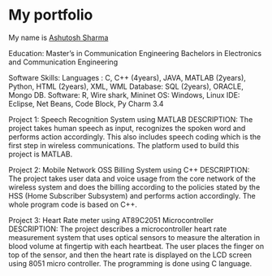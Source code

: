 # My portfolio

My name is [Ashutosh Sharma](https://www.facebook.com/profile.php?id=100008696978418&sk=about)

Education: 
Master’s in Communication Engineering 
Bachelors in Electronics and Communication Engineering 

Software Skills: 
Languages : C, C++ (4years), JAVA, MATLAB (2years), Python, HTML (2years), XML, WML
Database: SQL (2years), ORACLE, Mongo DB.
Software: R, Wire shark, Mininet 
OS: Windows, Linux
IDE: Eclipse, Net Beans, Code Block, Py Charm 3.4

Project 1: Speech Recognition System using MATLAB
DESCRIPTION:
The project takes human speech as input, recognizes the spoken word and performs action accordingly. This also includes speech coding which is the first step in wireless communications. The platform used to build this project is MATLAB.

Project 2: Mobile Network OSS Billing System using C++
DESCRIPTION:
The project takes user data and voice usage from the core network of the wireless system and does the billing according to the policies stated by the HSS (Home Subscriber Subsystem) and performs action accordingly. The whole program code is based on C++.

Project 3: Heart Rate meter using AT89C2051 Microcontroller
DESCRIPTION:
The project describes a microcontroller heart rate measurement system that uses optical sensors to measure the alteration in blood volume at fingertip with each heartbeat. The user places the finger on top of the sensor, and then the heart rate is displayed on the LCD screen using 8051 micro controller. The programming is done using C language.
		
